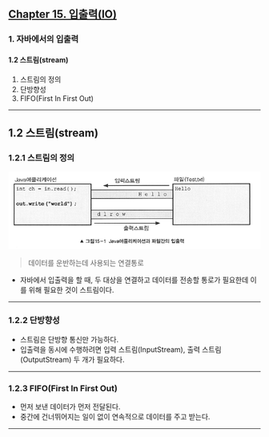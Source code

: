 ## <a href = "../README.md" target="_blank">Chapter 15. 입출력(IO)</a>
### 1. 자바에서의 입출력
#### 1.2 스트림(stream)
1) 스트림의 정의
2) 단방향성
3) FIFO(First In First Out)

---

## 1.2 스트림(stream)

### 1.2.1 스트림의 정의
![스트림](img/stream.png)

> 데이터를 운반하는데 사용되는 연결통로

- 자바에서 입출력을 할 때, 두 대상을 연결하고 데이터를 전송할 통로가 필요한데 이를 위해 필요한 것이 스트림이다.
   
---

### 1.2.2 단방향성
- 스트림은 단방향 통신만 가능하다.
- 입출력을 동시에 수행하려면 입력 스트림(InputStream), 출력 스트림(OutputStream) 두 개가 필요하다.

---

### 1.2.3 FIFO(First In First Out)
- 먼저 보낸 데이터가 먼저 전달된다.
- 중간에 건너뛰어지는 일이 없이 연속적으로 데이터를 주고 받는다.

---
